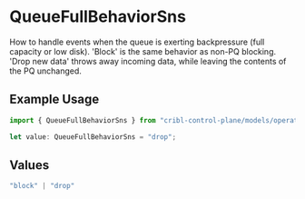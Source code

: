 # QueueFullBehaviorSns

How to handle events when the queue is exerting backpressure (full capacity or low disk). 'Block' is the same behavior as non-PQ blocking. 'Drop new data' throws away incoming data, while leaving the contents of the PQ unchanged.

## Example Usage

```typescript
import { QueueFullBehaviorSns } from "cribl-control-plane/models/operations";

let value: QueueFullBehaviorSns = "drop";
```

## Values

```typescript
"block" | "drop"
```